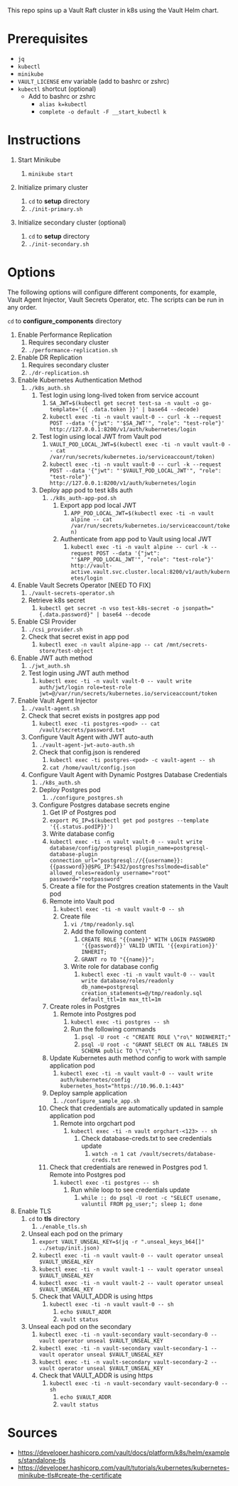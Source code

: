 This repo spins up a Vault Raft cluster in k8s using the Vault Helm chart.

# Prerequisites

* `jq`
* `kubectl`
* `minikube`
* `VAULT_LICENSE` env variable (add to bashrc or zshrc)
* `kubectl` shortcut (optional)
  * Add to bashrc or zshrc
    * `alias k=kubectl`
    * `complete -o default -F __start_kubectl k`

# Instructions

1. Start Minikube
   1. `minikube start`

2. Initialize primary cluster
   1. `cd` to **setup** directory
   2. `./init-primary.sh`

3. Initialize secondary cluster (optional)
   1. `cd` to **setup** directory
   2. `./init-secondary.sh`

# Options

The following options will configure different components, for example, Vault Agent Injector, Vault Secrets Operator, etc. The scripts can be run in any order.

`cd` to **configure_components** directory

1. Enable Performance Replication 
   1. Requires secondary cluster 
   2. `./performance-replication.sh`
2. Enable DR Replication 
   1. Requires secondary cluster 
   2. `./dr-replication.sh` 
3. Enable Kubernetes Authentication Method
   1. `./k8s_auth.sh`
      1. Test login using long-lived token from service account
         1. `SA_JWT=$(kubectl get secret test-sa -n vault -o go-template='{{ .data.token }}' | base64 --decode)`   
         2. `kubectl exec -ti -n vault vault-0 -- curl -k --request POST --data '{"jwt": "'$SA_JWT'", "role": "test-role"}' http://127.0.0.1:8200/v1/auth/kubernetes/login`
      2. Test login using local JWT from Vault pod
         1. `VAULT_POD_LOCAL_JWT=$(kubectl exec -ti -n vault vault-0 -- cat /var/run/secrets/kubernetes.io/serviceaccount/token)`
         2. `kubectl exec -ti -n vault vault-0 -- curl -k --request POST --data '{"jwt": "'$VAULT_POD_LOCAL_JWT'", "role": "test-role"}' http://127.0.0.1:8200/v1/auth/kubernetes/login`
      3. Deploy app pod to test k8s auth 
         1. `./k8s_auth-app-pod.sh`
            1. Export app pod local JWT
               1. `APP_POD_LOCAL_JWT=$(kubectl exec -ti -n vault alpine -- cat /var/run/secrets/kubernetes.io/serviceaccount/token)`
            2. Authenticate from app pod to Vault using local JWT
               1. `kubectl exec -ti -n vault alpine -- curl -k --request POST --data '{"jwt": "'$APP_POD_LOCAL_JWT'", "role": "test-role"}' http://vault-active.vault.svc.cluster.local:8200/v1/auth/kubernetes/login`
4. Enable Vault Secrets Operator [NEED TO FIX]
   1. `./vault-secrets-operator.sh`
   2. Retrieve k8s secret
      1. `kubectl get secret -n vso test-k8s-secret -o jsonpath="{.data.password}" | base64 --decode`
5. Enable CSI Provider
   1. `./csi_provider.sh`
   2. Check that secret exist in app pod 
      1. `kubectl exec -n vault alpine-app -- cat /mnt/secrets-store/test-object`
6. Enable JWT auth method 
   1. `./jwt_auth.sh`
   2. Test login using JWT auth method
      1. `kubectl exec -ti -n vault vault-0 -- vault write auth/jwt/login role=test-role jwt=@/var/run/secrets/kubernetes.io/serviceaccount/token`
7. Enable Vault Agent Injector 
   1. `./vault-agent.sh`
   2. Check that secret exists in postgres app pod 
      1. `kubectl exec -ti postgres-<pod> -- cat /vault/secrets/password.txt`
   3. Configure Vault Agent with JWT auto-auth
      1. `./vault-agent-jwt-auto-auth.sh` 
      2. Check that config.json is rendered
         1. `kubectl exec -ti postgres-<pod> -c vault-agent -- sh`
         2. `cat /home/vault/config.json`
   4. Configure Vault Agent with Dynamic Postgres Database Credentials
      1. `./k8s_auth.sh`
      2. Deploy Postgres pod
         1. `./configure_postgres.sh`
      3. Configure Postgres database secrets engine
         1. Get IP of Postgres pod
         2. `export PG_IP=$(kubectl get pod postgres --template '{{.status.podIP}}')`
         3. Write database config
         4. `kubectl exec -ti -n vault vault-0 -- vault write database/config/postgresql plugin_name=postgresql-database-plugin connection_url="postgresql://{{username}}:{{password}}@$PG_IP:5432/postgres?sslmode=disable" allowed_roles=readonly username="root"  password="rootpassword"`
         5. Create a file for the Postgres creation statements in the Vault pod
         6. Remote into Vault pod
             1. `kubectl exec -ti -n vault vault-0 -- sh`
             2. Create file
                 1. `vi /tmp/readonly.sql` 
                 2. Add the following content
                     1. `CREATE ROLE "{{name}}" WITH LOGIN PASSWORD '{{password}}' VALID UNTIL '{{expiration}}' INHERIT;`
                     2. `GRANT ro TO "{{name}}";`
                 3. Write role for database config
                     1. `kubectl exec -ti -n vault vault-0 -- vault write database/roles/readonly db_name=postgresql creation_statements=@/tmp/readonly.sql default_ttl=1m max_ttl=1m`
         7. Create roles in Postgres
            1. Remote into Postgres pod
               1. `kubectl exec -ti postgres -- sh`
               2. Run the following commands
                  1. `psql -U root -c "CREATE ROLE \"ro\" NOINHERIT;"`
                  2. `psql -U root -c "GRANT SELECT ON ALL TABLES IN SCHEMA public TO \"ro\";"`
         8. Update Kubernetes auth method config to work with sample application pod
            1. `kubectl exec -ti -n vault vault-0 -- vault write auth/kubernetes/config kubernetes_host="https://10.96.0.1:443"`
         9. Deploy sample application
            1. `./configure_sample_app.sh`
         10. Check that credentials are automatically updated in sample application pod
             1. Remote into orgchart pod
                1. `kubectl exec -ti -n vault orgchart-<123> -- sh`
                   1. Check database-creds.txt to see credentials update
                      1. `watch -n 1 cat /vault/secrets/database-creds.txt`
          11. Check that credentials are renewed in Postgres pod
             1. Remote into Postgres pod
                1. `kubectl exec -ti postgres -- sh`
                   1. Run while loop to see credentials update
                      1. `while :; do psql -U root -c "SELECT usename, valuntil FROM pg_user;"; sleep 1; done`
8. Enable TLS
   1. `cd` to **tls** directory
      1. `./enable_tls.sh`
   2. Unseal each pod on the primary 
      1. `export VAULT_UNSEAL_KEY=$(jq -r ".unseal_keys_b64[]" ../setup/init.json)`
      2. `kubectl exec -ti -n vault vault-0 -- vault operator unseal $VAULT_UNSEAL_KEY`
      3. `kubectl exec -ti -n vault vault-1 -- vault operator unseal $VAULT_UNSEAL_KEY`
      4. `kubectl exec -ti -n vault vault-2 -- vault operator unseal $VAULT_UNSEAL_KEY`
      5. Check that VAULT_ADDR is using https
         1. `kubectl exec -ti -n vault vault-0 -- sh`
            1. `echo $VAULT_ADDR`
            2. `vault status`
   3. Unseal each pod on the secondary 
      1. `kubectl exec -ti -n vault-secondary vault-secondary-0 -- vault operator unseal $VAULT_UNSEAL_KEY`
      2. `kubectl exec -ti -n vault-secondary vault-secondary-1 -- vault operator unseal $VAULT_UNSEAL_KEY`
      3. `kubectl exec -ti -n vault-secondary vault-secondary-2 -- vault operator unseal $VAULT_UNSEAL_KEY`
      4. Check that VAULT_ADDR is using https
         1. `kubectl exec -ti -n vault-secondary vault-secondary-0 -- sh`
            1. `echo $VAULT_ADDR`
            2. `vault status`

# Sources

* https://developer.hashicorp.com/vault/docs/platform/k8s/helm/examples/standalone-tls
* https://developer.hashicorp.com/vault/tutorials/kubernetes/kubernetes-minikube-tls#create-the-certificate

